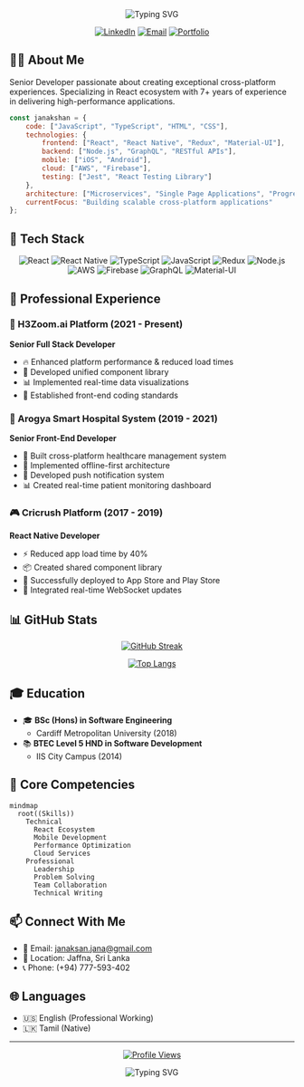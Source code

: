 <div align="center">
  <img src="https://readme-typing-svg.demolab.com?font=Fira+Code&weight=600&size=28&duration=4000&pause=1000&color=70A5FD&center=true&vCenter=true&random=false&width=435&lines=Hi+%F0%9F%91%8B+I'm+Janakshan;Senior+React+Developer;7%2B+Years+of+Experience" alt="Typing SVG" />
</div>

<div align="center">
  
[![LinkedIn](https://img.shields.io/badge/LinkedIn-0077B5?style=for-the-badge&logo=linkedin&logoColor=white)](https://linkedin.com/in/YourProfile)
[![Email](https://img.shields.io/badge/Email-D14836?style=for-the-badge&logo=gmail&logoColor=white)](mailto:janaksan.jana@gmail.com)
[![Portfolio](https://img.shields.io/badge/Portfolio-000000?style=for-the-badge&logo=About.me&logoColor=white)](YourPortfolioURL)

</div>

## 👨‍💻 About Me

Senior Developer passionate about creating exceptional cross-platform experiences. Specializing in React ecosystem with 7+ years of experience in delivering high-performance applications.

```javascript
const janakshan = {
    code: ["JavaScript", "TypeScript", "HTML", "CSS"],
    technologies: {
        frontend: ["React", "React Native", "Redux", "Material-UI"],
        backend: ["Node.js", "GraphQL", "RESTful APIs"],
        mobile: ["iOS", "Android"],
        cloud: ["AWS", "Firebase"],
        testing: ["Jest", "React Testing Library"]
    },
    architecture: ["Microservices", "Single Page Applications", "Progressive Web Apps"],
    currentFocus: "Building scalable cross-platform applications"
};
```

## 🚀 Tech Stack

<div align="center">

![React](https://img.shields.io/badge/React-20232A?style=for-the-badge&logo=react&logoColor=61DAFB)
![React Native](https://img.shields.io/badge/React_Native-20232A?style=for-the-badge&logo=react&logoColor=61DAFB)
![TypeScript](https://img.shields.io/badge/TypeScript-007ACC?style=for-the-badge&logo=typescript&logoColor=white)
![JavaScript](https://img.shields.io/badge/JavaScript-F7DF1E?style=for-the-badge&logo=javascript&logoColor=black)
![Redux](https://img.shields.io/badge/Redux-593D88?style=for-the-badge&logo=redux&logoColor=white)
![Node.js](https://img.shields.io/badge/Node.js-43853D?style=for-the-badge&logo=node.js&logoColor=white)
![AWS](https://img.shields.io/badge/AWS-232F3E?style=for-the-badge&logo=amazon-aws&logoColor=white)
![Firebase](https://img.shields.io/badge/Firebase-FFCA28?style=for-the-badge&logo=firebase&logoColor=black)
![GraphQL](https://img.shields.io/badge/GraphQL-E10098?style=for-the-badge&logo=graphql&logoColor=white)
![Material-UI](https://img.shields.io/badge/Material--UI-0081CB?style=for-the-badge&logo=material-ui&logoColor=white)

</div>

## 💼 Professional Experience

### 🏢 H3Zoom.ai Platform (2021 - Present)
**Senior Full Stack Developer**
- 🔥 Enhanced platform performance & reduced load times
- 🎨 Developed unified component library
- 📊 Implemented real-time data visualizations
- 📝 Established front-end coding standards

### 🏥 Arogya Smart Hospital System (2019 - 2021)
**Senior Front-End Developer**
- 📱 Built cross-platform healthcare management system
- 🔄 Implemented offline-first architecture
- 🔔 Developed push notification system
- 📊 Created real-time patient monitoring dashboard

### 🎮 Cricrush Platform (2017 - 2019)
**React Native Developer**
- ⚡ Reduced app load time by 40%
- 📦 Created shared component library
- 🚀 Successfully deployed to App Store and Play Store
- 🔄 Integrated real-time WebSocket updates

## 📊 GitHub Stats

<div align="center">
  
[![GitHub Streak](https://github-readme-streak-stats.herokuapp.com/?user=janakshan&theme=tokyonight)](https://git.io/streak-stats)

[![Top Langs](https://github-readme-stats.vercel.app/api/top-langs/?username=janakshan&layout=compact&theme=tokyonight)](https://github.com/anuraghazra/github-readme-stats)

</div>

## 🎓 Education

- 🎓 **BSc (Hons) in Software Engineering**
  - Cardiff Metropolitan University (2018)
- 📚 **BTEC Level 5 HND in Software Development**
  - IIS City Campus (2014)

## 🌟 Core Competencies

```mermaid
mindmap
  root((Skills))
    Technical
      React Ecosystem
      Mobile Development
      Performance Optimization
      Cloud Services
    Professional
      Leadership
      Problem Solving
      Team Collaboration
      Technical Writing
```

## 📫 Connect With Me

- 📧 Email: janaksan.jana@gmail.com
- 📍 Location: Jaffna, Sri Lanka
- 📞 Phone: (+94) 777-593-402

## 🌐 Languages

- 🇺🇸 English (Professional Working)
- 🇱🇰 Tamil (Native)

---

<div align="center">
  
[![Profile Views](https://komarev.com/ghpvc/?username=YourGitHubUsername&color=blueviolet)](https://github.com/YourGitHubUsername)

<img src="https://readme-typing-svg.demolab.com?font=Fira+Code&weight=600&size=24&pause=1000&color=70A5FD&center=true&vCenter=true&random=false&width=435&lines=Open+to+Exciting+Opportunities!;Let's+Connect+and+Collaborate!" alt="Typing SVG" />

</div>
